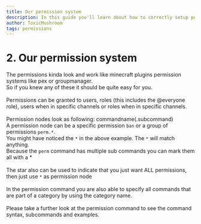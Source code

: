 ```yaml
---
title: Our permission system
description: In this guide you'll learn about how to correctly setup permissions for roles, users or channel-specific.
author: ToxicMushroom
tags: permissions
---
```


# 2. Our permission system
The permissions kinda look and work like minecraft plugins permission systems like pex or groupmanager.<br>
So if you knew any of these it should be quite easy for you.
<br><br>
Permissions can be granted to users, roles (this includes the @everyone role), users when in specific channels or roles when in specific channels.
<br><br>
Permission nodes look as following: commandname(.subcommand)<br>
A permission node can be a specific permission `ban` or a group of permissions `perm.*`.<br>
You might have noticed the `*` in the above example. The `*` will match anything.<br>
Because the `perm` command has multiple sub commands you can mark them all with a *
<br><br>
The star also can be used to indicate that you just want ALL permissions, then just use `*` as permission node
<br><br>
In the permission command you are also able to specify all commands that are part of a category by using the category name.
<br><br>
Please take a further look at <nuxt-link to='/commands#administration?q=permission' class='text-link'>the permission command</nuxt-link> to see the command syntax, subcommands and examples.